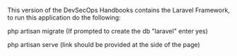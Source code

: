 This version of the DevSecOps Handbooks contains the Laravel Framework, to run this application do the following:

php artisan migrate (If prompted to create the db "laravel" enter yes)

php artisan serve (link should be provided at the side of the page)

